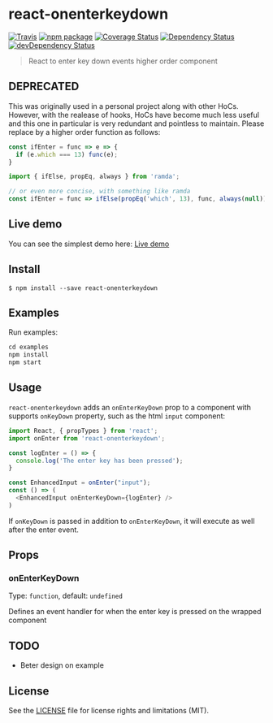 # react-onenterkeydown

[![Travis][build-badge]][build]
[![npm package][npm-badge]][npm]
[![Coverage Status][coveralls-badge]][coveralls]
[![Dependency Status][dependency-status-badge]][dependency-status]
[![devDependency Status][dev-dependency-status-badge]][dev-dependency-status]

> React to enter key down events higher order component

## DEPRECATED

This was originally used in a personal project along with other HoCs. However, with the realease of hooks, HoCs have become much less useful and this one in particular is very redundant and pointless to maintain. Please replace by a higher order function as follows:

```javascript
const ifEnter = func => e => {
  if (e.which === 13) func(e);
}

import { ifElse, propEq, always } from 'ramda';

// or even more concise, with something like ramda
const ifEnter = func => ifElse(propEq('which', 13), func, always(null));
```

## Live demo

You can see the simplest demo here: [Live demo](https://codesandbox.io/s/x32wv59x2z)

## Install

```
$ npm install --save react-onenterkeydown
```

## Examples

Run examples:

```javascript
cd examples
npm install
npm start
```

## Usage

`react-onenterkeydown` adds an `onEnterKeyDown` prop to a component with supports `onKeyDown` property, such as the html `input` component:

```javascript
import React, { propTypes } from 'react';
import onEnter from 'react-onenterkeydown';

const logEnter = () => {
  console.log('The enter key has been pressed');
}

const EnhancedInput = onEnter("input");
const () => (
  <EnhancedInput onEnterKeyDown={logEnter} />
)
```

If `onKeyDown` is passed in addition to `onEnterKeyDown`, it will execute as well after the enter event.

## Props

### onEnterKeyDown

Type: `function`, default: `undefined`

Defines an event handler for when the enter key is pressed on the wrapped component

## TODO

* Beter design on example

## License

See the [LICENSE](LICENSE.md) file for license rights and limitations (MIT).

[build-badge]: https://img.shields.io/travis/perrin4869/react-onenterkeydown/master.svg?style=flat-square
[build]: https://travis-ci.org/perrin4869/react-onenterkeydown

[npm-badge]: https://img.shields.io/npm/v/react-onenterkeydown.svg?style=flat-square
[npm]: https://www.npmjs.org/package/react-onenterkeydown

[coveralls-badge]: https://img.shields.io/coveralls/perrin4869/react-onenterkeydown/master.svg?style=flat-square
[coveralls]: https://coveralls.io/r/perrin4869/react-onenterkeydown

[dependency-status-badge]: https://david-dm.org/perrin4869/react-onenterkeydown.svg?style=flat-square
[dependency-status]: https://david-dm.org/perrin4869/react-onenterkeydown

[dev-dependency-status-badge]: https://david-dm.org/perrin4869/react-onenterkeydown/dev-status.svg?style=flat-square
[dev-dependency-status]: https://david-dm.org/perrin4869/react-onenterkeydown#info=devDependencies
